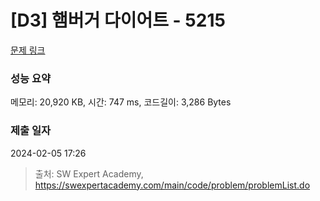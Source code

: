 # [D3] 햄버거 다이어트 - 5215 

[문제 링크](https://swexpertacademy.com/main/code/problem/problemDetail.do?contestProbId=AWT-lPB6dHUDFAVT) 

### 성능 요약

메모리: 20,920 KB, 시간: 747 ms, 코드길이: 3,286 Bytes

### 제출 일자

2024-02-05 17:26



> 출처: SW Expert Academy, https://swexpertacademy.com/main/code/problem/problemList.do